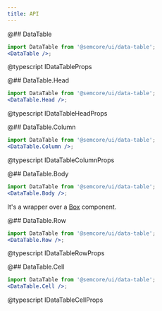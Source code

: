 ```yaml
---
title: API
---
```


@## DataTable

```jsx
import DataTable from '@semcore/ui/data-table';
<DataTable />;
```

@typescript IDataTableProps

@## DataTable.Head

```jsx
import DataTable from '@semcore/ui/data-table';
<DataTable.Head />;
```

@typescript IDataTableHeadProps

@## DataTable.Column

```jsx
import DataTable from '@semcore/ui/data-table';
<DataTable.Column />;
```

@typescript IDataTableColumnProps

@## DataTable.Body

```jsx
import DataTable from '@semcore/ui/data-table';
<DataTable.Body />;
```

It's a wrapper over a [Box](/layout/box-system/box-api/#a3cfce) component.

@## DataTable.Row

```jsx
import DataTable from '@semcore/ui/data-table';
<DataTable.Row />;
```

@typescript IDataTableRowProps

@## DataTable.Cell

```jsx
import DataTable from '@semcore/ui/data-table';
<DataTable.Cell />;
```

@typescript IDataTableCellProps
